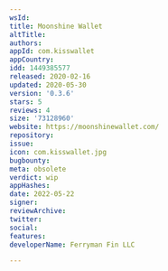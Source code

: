 ```yaml
---
wsId: 
title: Moonshine Wallet
altTitle: 
authors: 
appId: com.kisswallet
appCountry: 
idd: 1449385577
released: 2020-02-16
updated: 2020-05-30
version: '0.3.6'
stars: 5
reviews: 4
size: '73128960'
website: https://moonshinewallet.com/
repository: 
issue: 
icon: com.kisswallet.jpg
bugbounty: 
meta: obsolete
verdict: wip
appHashes: 
date: 2022-05-22
signer: 
reviewArchive: 
twitter: 
social: 
features: 
developerName: Ferryman Fin LLC

---
```


